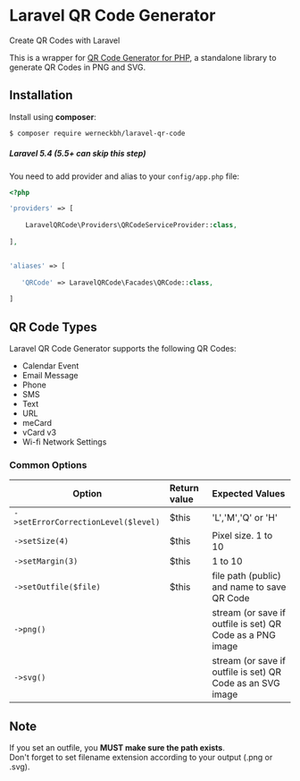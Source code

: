 # Laravel QR Code Generator

 Create QR Codes with Laravel

 This is a wrapper for [QR Code Generator for PHP](https://werneckbh.github.io/qr-code), a standalone library to generate QR Codes in PNG and SVG.

 ## Installation

 Install using **composer**:

 ```bash
 $ composer require werneckbh/laravel-qr-code
 ```
 ##### Laravel 5.4 (5.5+ can skip this step)
 
 You need to add provider and alias to your `config/app.php` file:
 
 ```php
 <?php
 
 'providers' => [     
       
     LaravelQRCode\Providers\QRCodeServiceProvider::class,     
   
 ],

 
 'aliases' => [
    
    'QRCode' => LaravelQRCode\Facades\QRCode::class,     
       
 ] 
 ```
 ## QR Code Types

 Laravel QR Code Generator supports the following QR Codes:

  - Calendar Event
  - Email Message
  - Phone
  - SMS
  - Text
  - URL
  - meCard
  - vCard v3
  - Wi-fi Network Settings
  
  
  
 ### Common Options
  
 Option | Return value | Expected Values
 -------|:-------------|:---------------
 `->setErrorCorrectionLevel($level)`|$this|'L','M','Q' or 'H'
 `->setSize(4)`|$this| Pixel size. 1 to 10
 `->setMargin(3)`|$this| 1 to 10
 `->setOutfile($file)`|$this|file path (public) and name to save QR Code
 `->png()`| |stream (or save if outfile is set) QR Code as a PNG image
 `->svg()`| |stream (or save if outfile is set) QR Code as an SVG image
  
 ## Note
 
 If you set an outfile, you **MUST make sure the path exists**.  
 Don't forget to set filename extension according to your output (.png or .svg).